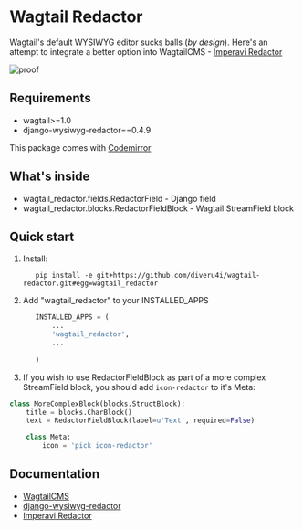 Wagtail Redactor
========================

Wagtail's default WYSIWYG editor sucks balls (*by design*). Here's an attempt to integrate a better option into WagtailCMS - [Imperavi Redactor](http://imperavi.com/redactor/)

![proof](https://raw.githubusercontent.com/diveru4i/wagtail-redactor/master/screen.png)

## Requirements

- wagtail>=1.0
- django-wysiwyg-redactor==0.4.9

This package comes with [Codemirror](https://codemirror.net/)

## What's inside

- wagtail_redactor.fields.RedactorField - Django field
- wagtail_redactor.blocks.RedactorFieldBlock - Wagtail StreamField block

## Quick start

1. Install:
    ```
       pip install -e git+https://github.com/diveru4i/wagtail-redactor.git#egg=wagtail_redactor
    ```
2. Add "wagtail_redactor" to your INSTALLED_APPS
    ```python
       INSTALLED_APPS = (
           ...
           'wagtail_redactor',
           ...
           
       )
    ```
3. If you wish to use RedactorFieldBlock as part of a more complex StreamField block, you should add ```icon-redactor``` to it's Meta:
```python
class MoreComplexBlock(blocks.StructBlock):
    title = blocks.CharBlock()
    text = RedactorFieldBlock(label=u'Text', required=False)

    class Meta:
        icon = 'pick icon-redactor'
```

## Documentation
 - [WagtailCMS](https://github.com/torchbox/wagtail)
 - [django-wysiwyg-redactor](https://github.com/douglasmiranda/django-wysiwyg-redactor)
 - [Imperavi Redactor](http://imperavi.com/redactor/)
